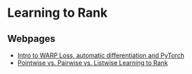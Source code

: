# Learning to Rank

## Webpages
- [Intro to WARP Loss, automatic differentiation and PyTorch](https://medium.com/@gabrieltseng/intro-to-warp-loss-automatic-differentiation-and-pytorch-b6aa5083187a/)  
- [Pointwise vs. Pairwise vs. Listwise Learning to Rank](https://medium.com/@nikhilbd/pointwise-vs-pairwise-vs-listwise-learning-to-rank-80a8fe8fadfd)
